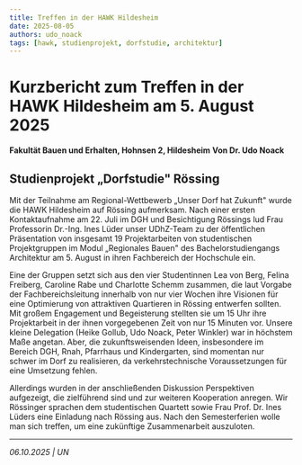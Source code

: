 ```yaml
---
title: Treffen in der HAWK Hildesheim
date: 2025-08-05
authors: udo_noack
tags: [hawk, studienprojekt, dorfstudie, architektur]
---
```


# Kurzbericht zum Treffen in der HAWK Hildesheim am 5. August 2025

**Fakultät Bauen und Erhalten, Hohnsen 2, Hildesheim**
**Von Dr. Udo Noack**

## Studienprojekt „Dorfstudie" Rössing

Mit der Teilnahme am Regional-Wettbewerb „Unser Dorf hat Zukunft" wurde die HAWK Hildesheim auf Rössing aufmerksam. Nach einer ersten Kontaktaufnahme am 22. Juli im DGH und Besichtigung Rössings lud Frau Professorin Dr.-Ing. Ines Lüder unser UDhZ-Team zu der öffentlichen Präsentation von insgesamt 19 Projektarbeiten von studentischen Projektgruppen im Modul „Regionales Bauen" des Bachelorstudiengangs Architektur am 5. August in ihren Fachbereich der Hochschule ein.

<!--truncate-->

Eine der Gruppen setzt sich aus den vier Studentinnen Lea von Berg, Felina Freiberg, Caroline Rabe und Charlotte Schemm zusammen, die laut Vorgabe der Fachbereichsleitung innerhalb von nur vier Wochen ihre Visionen für eine Optimierung von attraktiven Quartieren in Rössing entwerfen sollten. Mit großem Engagement und Begeisterung stellten sie um 15 Uhr ihre Projektarbeit in der ihnen vorgegebenen Zeit von nur 15 Minuten vor. Unsere kleine Delegation (Heike Gollub, Udo Noack, Peter Winkler) war in höchstem Maße angetan. Aber, die zukunftsweisenden Ideen, insbesondere im Bereich DGH, Rnah, Pfarrhaus und Kindergarten, sind momentan nur schwer im Dorf zu realisieren, da verkehrstechnische Voraussetzungen für eine Umsetzung fehlen.

Allerdings wurden in der anschließenden Diskussion Perspektiven aufgezeigt, die zielführend sind und zur weiteren Kooperation anregen. Wir Rössinger sprachen dem studentischen Quartett sowie Frau Prof. Dr. Ines Lüders eine Einladung nach Rössing aus. Nach den Semesterferien wolle man sich treffen, um eine zukünftige Zusammenarbeit auszuloten.

---

*06.10.2025 | UN*
